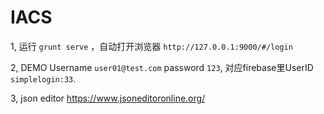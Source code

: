 IACS
====

1, 运行 `grunt serve` ，自动打开浏览器 `http://127.0.0.1:9000/#/login`

2, DEMO Username `user01@test.com` password `123`, 对应firebase里UserID `simplelogin:33`.

3, json editor https://www.jsoneditoronline.org/